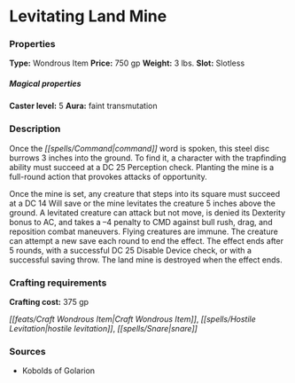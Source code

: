 ﻿---
Title: "Levitating Land Mine"
Type: "Wondrous Item"
Price: "750 gp"
Weight: "3 lbs."
Slot: "Slotless"
Caster level: "5"
Aura: "faint transmutation"
Description: |
  "Once the command word is spoken, this steel disc burrows 3 inches into the ground. To find it, a character with the trapfinding ability must succeed at a DC 25 Perception check. Planting the mine is a full-round action that provokes attacks of opportunity.
  Once the mine is set, any creature that steps into its square must succeed at a DC 14 Will save or the mine levitates the creature 5 inches above the ground. A levitated creature can attack but not move, is denied its Dexterity bonus to AC, and takes a –4 penalty to CMD against bull rush, drag, and reposition combat maneuvers. Flying creatures are immune. The creature can attempt a new save each round to end the effect. The effect ends after 5 rounds, with a successful DC 25 Disable Device check, or with a successful saving throw. The land mine is destroyed when the effect ends."
Crafting cost: "375 gp"
Sources: "['Kobolds of Golarion']"
---

# Levitating Land Mine

### Properties

**Type:** Wondrous Item **Price:** 750 gp **Weight:** 3 lbs. **Slot:** Slotless

##### Magical properties

**Caster level:** 5 **Aura:** faint transmutation

### Description

Once the _[[spells/Command|command]]_ word is spoken, this steel disc burrows 3 inches into the ground. To find it, a character with the trapfinding ability must succeed at a DC 25 Perception check. Planting the mine is a full-round action that provokes attacks of opportunity.

Once the mine is set, any creature that steps into its square must succeed at a DC 14 Will save or the mine levitates the creature 5 inches above the ground. A levitated creature can attack but not move, is denied its Dexterity bonus to AC, and takes a –4 penalty to CMD against bull rush, drag, and reposition combat maneuvers. Flying creatures are immune. The creature can attempt a new save each round to end the effect. The effect ends after 5 rounds, with a successful DC 25 Disable Device check, or with a successful saving throw. The land mine is destroyed when the effect ends.

### Crafting requirements

**Crafting cost:** 375 gp

_[[feats/Craft Wondrous Item|Craft Wondrous Item]]_, _[[spells/Hostile Levitation|hostile levitation]]_, _[[spells/Snare|snare]]_

### Sources

* Kobolds of Golarion